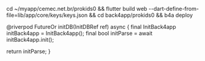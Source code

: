  cd ~/myapp/cemec.net.br/prokids0 && flutter build web --dart-define-from-file=lib/app/core/keys/keys.json  && cd back4app/prokids0 && b4a deploy


 @riverpod
FutureOr<bool> initDB(InitDBRef ref) async {
  final InitBack4app initBack4app = InitBack4app();
  final bool initParse = await initBack4app.init();

  return initParse;
}
